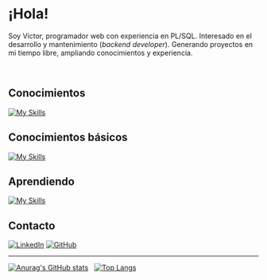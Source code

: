 <h1>¡Hola!</h1>

<p>
Soy Víctor, programador web con experiencia en PL/SQL. Interesado en el desarrollo y mantenimiento (<i>backend developer</i>). Generando proyectos en mi tiempo libre, ampliando conocimientos y experiencia.
</p>

<br>

## Conocimientos
[![My Skills](https://skillicons.dev/icons?i=html,css,js,php,linux)](https://skillicons.dev)

## Conocimientos básicos
[![My Skills](https://skillicons.dev/icons?i=git,github,postman)](https://skillicons.dev)


## Aprendiendo 
[![My Skills](https://skillicons.dev/icons?i=bootstrap,laravel)](https://skillicons.dev)

## Contacto
[![LinkedIn](https://img.shields.io/badge/LinkedIn-0077B5?style=for-the-badge&logo=linkedin&logoColor=white)](https://es.linkedin.com/in/garcia-victor) 
[![GitHub](https://img.shields.io/badge/GitHub-181717?style=for-the-badge&logo=github&logoColor=white)](https://github.com/Victor-369)

<hr>

[![Anurag's GitHub stats](https://github-readme-stats.vercel.app/api?username=Victor-369&show_icons=true&theme=merko&count_private=true)](https://github.com/anuraghazra/github-readme-stats)
&nbsp;
[![Top Langs](https://github-readme-stats.vercel.app/api/top-langs/?username=Victor-369&layout=compact)](https://github.com/anuraghazra/github-readme-stats)
